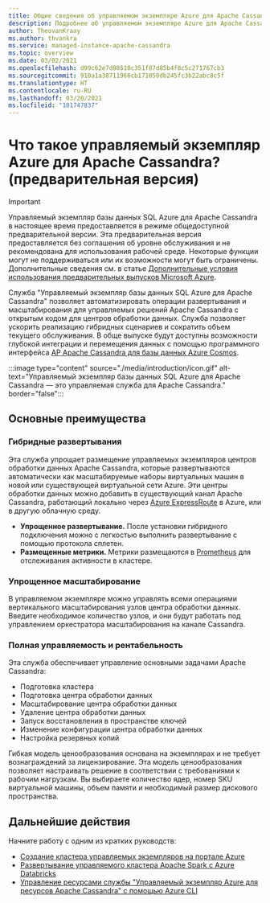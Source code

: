 ```yaml
---
title: Общие сведения об управляемом экземпляре Azure для Apache Cassandra
description: Подробнее об управляемом экземпляре Azure для Apache Cassandra. Эта служба управляет развертыванием и масштабированием собственных экземпляров Apache Cassandra с открытым исходным кодом в Azure.
author: TheovanKraay
ms.author: thvankra
ms.service: managed-instance-apache-cassandra
ms.topic: overview
ms.date: 03/02/2021
ms.openlocfilehash: d99c62e7d88510c351f87d85b4f8c5c271767cb3
ms.sourcegitcommit: 910a1a38711966cb171050db245fc3b22abc8c5f
ms.translationtype: HT
ms.contentlocale: ru-RU
ms.lasthandoff: 03/20/2021
ms.locfileid: "101747837"
---
```

# <a name="what-is-azure-managed-instance-for-apache-cassandra-preview"></a>Что такое управляемый экземпляр Azure для Apache Cassandra? (предварительная версия)

> [!IMPORTANT]
> Управляемый экземпляр базы данных SQL Azure для Apache Cassandra в настоящее время предоставляется в режиме общедоступной предварительной версии.
> Эта предварительная версия предоставляется без соглашения об уровне обслуживания и не рекомендована для использования рабочей среде. Некоторые функции могут не поддерживаться или их возможности могут быть ограничены.
> Дополнительные сведения см. в статье [Дополнительные условия использования предварительных выпусков Microsoft Azure](https://azure.microsoft.com/support/legal/preview-supplemental-terms/).

Служба "Управляемый экземпляр базы данных SQL Azure для Apache Cassandra" позволяет автоматизировать операции развертывания и масштабирования для управляемых решений Apache Cassandra с открытым кодом для центров обработки данных. Служба позволяет ускорить реализацию гибридных сценариев и сократить объем текущего обслуживания. В обще выпуске будут доступны возможности глубокой интеграции и перемещения данных с помощью программного интерфейса [AP Apache Cassandra для базы данных Azure Cosmos](../cosmos-db/cassandra-introduction.md).

:::image type="content" source="./media/introduction/icon.gif" alt-text="Управляемый экземпляр базы данных SQL Azure для Apache Cassandra — это управляемая служба для Apache Cassandra." border="false":::

## <a name="key-benefits"></a>Основные преимущества

### <a name="hybrid-deployments"></a>Гибридные развертывания

Эта служба упрощает размещение управляемых экземпляров центров обработки данных Apache Cassandra, которые развертываются автоматически как масштабируемые наборы виртуальных машин в новой или существующей виртуальной сети Azure. Эти центры обработки данных можно добавить в существующий канал Apache Cassandra, работающий локально через [Azure ExpressRoute](/azure/architecture/reference-architectures/hybrid-networking/expressroute) в Azure, или в другую облачную среду.

- **Упрощенное развертывание.** После установки гибридного подключения можно с легкостью выполнить развертывание с помощью протокола сплетен.
- **Размещенные метрики.** Метрики размещаются в [Prometheus](https://prometheus.io/docs/introduction/overview/) для отслеживания активности в кластере.

### <a name="simplified-scaling"></a>Упрощенное масштабирование

В управляемом экземпляре можно управлять всеми операциями вертикального масштабирования узлов центра обработки данных. Введите необходимое количество узлов, и они будут работать под управлением оркестратора масштабирования на канале Cassandra.

### <a name="managed-and-cost-effective"></a>Полная управляемость и рентабельность

Эта служба обеспечивает управление основными задачами Apache Cassandra:

- Подготовка кластера
- Подготовка центра обработки данных
- Масштабирование центра обработки данных
- Удаление центра обработки данных
- Запуск восстановления в пространстве ключей
- Изменение конфигурации центра обработки данных
- Настройка резервных копий

Гибкая модель ценообразования основана на экземплярах и не требует вознаграждений за лицензирование. Эта модель ценообразования позволяет настраивать решение в соответствии с требованиями к рабочим нагрузкам. Вы выбираете количество ядер, номер SKU виртуальной машины, объем памяти и необходимый размер дискового пространства.

## <a name="next-steps"></a>Дальнейшие действия

Начните работу с одним из кратких руководств:

* [Создание кластера управляемых экземпляров на портале Azure](create-cluster-portal.md)
* [Развертывание управляемого кластера Apache Spark с Azure Databricks](deploy-cluster-databricks.md)
* [Управление ресурсами службы "Управляемый экземпляр Azure для ресурсов Apache Cassandra" с помощью Azure CLI](manage-resources-cli.md)
